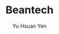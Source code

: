 ---
title: Beantech
github: https://github.com/YenYuHsuan/hexo-theme-beantech/
demo: http://beantech.org/
author: Yu Hsuan Yen
ssg:
  - Hexo
cms:
  - NoCms
---